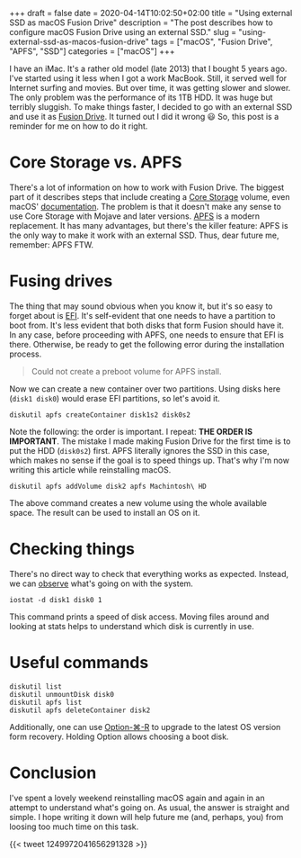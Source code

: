 +++ 
draft = false
date = 2020-04-14T10:02:50+02:00
title = "Using external SSD as macOS Fusion Drive"
description = "The post describes how to configure macOS Fusion Drive using an external SSD."
slug = "using-external-ssd-as-macos-fusion-drive" 
tags = ["macOS", "Fusion Drive", "APFS", "SSD"]
categories = ["macOS"]
+++

I have an iMac. It's a rather old model (late 2013) that I bought 5 years ago. I've started using it less when I got a work MacBook. Still, it served well for Internet surfing and movies. But over time, it was getting slower and slower. The only problem was the performance of its 1TB HDD. It was huge but terribly sluggish. To make things faster, I decided to go with an external SSD and use it as [Fusion Drive](https://support.apple.com/en-us/HT202574). It turned out I did it wrong 😃 So, this post is a reminder for me on how to do it right.

# Core Storage vs. APFS

There's a lot of information on how to work with Fusion Drive. The biggest part of it describes steps that include creating a [Core Storage](https://en.wikipedia.org/wiki/Core_Storage) volume, even macOS' [documentation](https://support.apple.com/en-us/HT207584). The problem is that it doesn't make any sense to use Core Storage with Mojave and later versions. [APFS](https://en.wikipedia.org/wiki/Apple_File_System) is a modern replacement. It has many advantages, but there's the killer feature: APFS is the only way to make it work with an external SSD. Thus, dear future me, remember: APFS FTW.

# Fusing drives

The thing that may sound obvious when you know it, but it's so easy to forget about is [EFI](https://en.wikipedia.org/wiki/EFI_system_partition). It's self-evident that one needs to have a partition to boot from. It's less evident that both disks that form Fusion should have it. In any case, before proceeding with APFS, one needs to ensure that EFI is there. Otherwise, be ready to get the following error during the installation process.

>Could not create a preboot volume for APFS install.

Now we can create a new container over two partitions. Using disks here (`disk1 disk0`) would erase EFI partitions, so let's avoid it.

```
diskutil apfs createContainer disk1s2 disk0s2
```

Note the following: the order is important. I repeat: **THE ORDER IS IMPORTANT**. The mistake I made making Fusion Drive for the first time is to put the HDD (`disk0s2`) first. APFS literally ignores the SSD in this case, which makes no sense if the goal is to speed things up. That's why I'm now writing this article while reinstalling macOS.


```
diskutil apfs addVolume disk2 apfs Machintosh\ HD
```

The above command creates a new volume using the whole available space. The result can be used to install an OS on it.

# Checking things

There's no direct way to check that everything works as expected. Instead, we can [observe](https://apple.stackexchange.com/questions/88735/how-to-determine-which-files-are-on-ssd-on-fusion-drive) what's going on with the system.

```
iostat -d disk1 disk0 1
```

This command prints a speed of disk access. Moving files around and looking at stats helps to understand which disk is currently in use.

# Useful commands

```
diskutil list
diskutil unmountDisk disk0
diskutil apfs list
diskutil apfs deleteContainer disk2
```

Additionally, one can use [Option-⌘-R](https://support.apple.com/en-us/HT204904) to upgrade to the latest OS version form recovery. Holding Option allows choosing a boot disk.

# Conclusion

I've spent a lovely weekend reinstalling macOS again and again in an attempt to understand what's going on. As usual, the answer is straight and simple. I hope writing it down will help future me (and, perhaps, you) from loosing too much time on this task.

{{< tweet 1249972041656291328 >}}